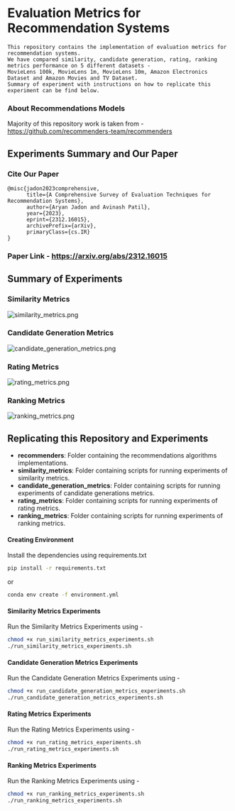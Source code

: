 # Evaluation Metrics for Recommendation Systems


```
This repository contains the implementation of evaluation metrics for recommendation systems.
We have compared similarity, candidate generation, rating, ranking metrics performance on 5 different datasets - 
MovieLens 100k, MovieLens 1m, MovieLens 10m, Amazon Electronics Dataset and Amazon Movies and TV Dataset.
Summary of experiment with instructions on how to replicate this experiment can be find below.
```

### About Recommendations Models

Majority of this repository work is taken from - https://github.com/recommenders-team/recommenders

## Experiments Summary and Our Paper

### Cite Our Paper
```
@misc{jadon2023comprehensive,
      title={A Comprehensive Survey of Evaluation Techniques for Recommendation Systems}, 
      author={Aryan Jadon and Avinash Patil},
      year={2023},
      eprint={2312.16015},
      archivePrefix={arXiv},
      primaryClass={cs.IR}
}
```

### Paper Link - https://arxiv.org/abs/2312.16015

## Summary of Experiments

###  Similarity Metrics
![similarity_metrics.png](docs%2Fsimilarity_metrics.png)

###  Candidate Generation Metrics
![candidate_generation_metrics.png](docs%2Fcandidate_generation_metrics.png)

### Rating Metrics
![rating_metrics.png](docs%2Frating_metrics.png)

### Ranking Metrics
![ranking_metrics.png](docs%2Franking_metrics.png)


## Replicating this Repository and Experiments

* **recommenders**: Folder containing the recommendations algorithms implementations.
* **similarity_metrics**: Folder containing scripts for running experiments of similarity metrics.
* **candidate_generation_metrics**: Folder containing scripts for running experiments of candidate generations metrics.
* **rating_metrics**: Folder containing scripts for running experiments of rating metrics.
* **ranking_metrics**: Folder containing scripts for running experiments of ranking metrics.


#### Creating Environment

Install the dependencies using requirements.txt

```bash
pip install -r requirements.txt
```
or 
```bash
conda env create -f environment.yml
```

#### Similarity Metrics Experiments

Run the Similarity Metrics Experiments using - 

```bash
chmod +x run_similarity_metrics_experiments.sh
./run_similarity_metrics_experiments.sh
```

#### Candidate Generation Metrics Experiments

Run the Candidate Generation Metrics Experiments using - 

```bash
chmod +x run_candidate_generation_metrics_experiments.sh
./run_candidate_generation_metrics_experiments.sh
```

#### Rating Metrics Experiments

Run the Rating Metrics Experiments using - 

```bash
chmod +x run_rating_metrics_experiments.sh
./run_rating_metrics_experiments.sh
```

#### Ranking Metrics Experiments

Run the Ranking Metrics Experiments using - 

```bash
chmod +x run_ranking_metrics_experiments.sh
./run_ranking_metrics_experiments.sh
```

